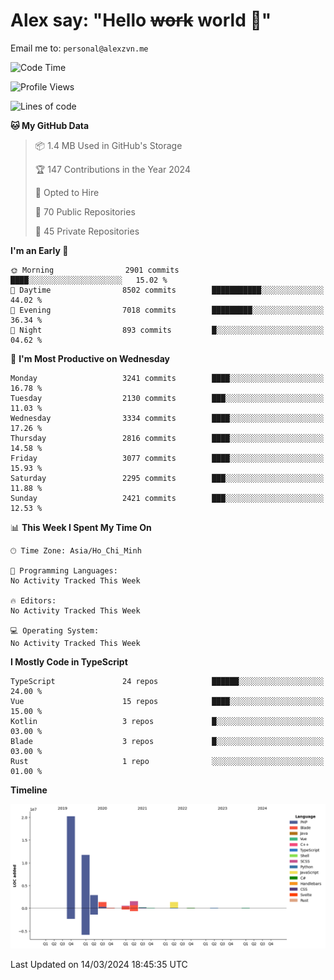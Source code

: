 # Alex say: "Hello ~~work~~ world 🐾"
Email me to: `personal@alexzvn.me`

<!--START_SECTION:waka-->
![Code Time](http://img.shields.io/badge/Code%20Time-1%2C066%20hrs%2055%20mins-blue)

![Profile Views](http://img.shields.io/badge/Profile%20Views-0-blue)

![Lines of code](https://img.shields.io/badge/From%20Hello%20World%20I%27ve%20Written-40.3%20million%20lines%20of%20code-blue)

**🐱 My GitHub Data** 

> 📦 1.4 MB Used in GitHub's Storage 
 > 
> 🏆 147 Contributions in the Year 2024
 > 
> 💼 Opted to Hire
 > 
> 📜 70 Public Repositories 
 > 
> 🔑 45 Private Repositories 
 > 
**I'm an Early 🐤** 

```text
🌞 Morning                2901 commits        ████░░░░░░░░░░░░░░░░░░░░░   15.02 % 
🌆 Daytime                8502 commits        ███████████░░░░░░░░░░░░░░   44.02 % 
🌃 Evening                7018 commits        █████████░░░░░░░░░░░░░░░░   36.34 % 
🌙 Night                  893 commits         █░░░░░░░░░░░░░░░░░░░░░░░░   04.62 % 
```
📅 **I'm Most Productive on Wednesday** 

```text
Monday                   3241 commits        ████░░░░░░░░░░░░░░░░░░░░░   16.78 % 
Tuesday                  2130 commits        ███░░░░░░░░░░░░░░░░░░░░░░   11.03 % 
Wednesday                3334 commits        ████░░░░░░░░░░░░░░░░░░░░░   17.26 % 
Thursday                 2816 commits        ████░░░░░░░░░░░░░░░░░░░░░   14.58 % 
Friday                   3077 commits        ████░░░░░░░░░░░░░░░░░░░░░   15.93 % 
Saturday                 2295 commits        ███░░░░░░░░░░░░░░░░░░░░░░   11.88 % 
Sunday                   2421 commits        ███░░░░░░░░░░░░░░░░░░░░░░   12.53 % 
```


📊 **This Week I Spent My Time On** 

```text
🕑︎ Time Zone: Asia/Ho_Chi_Minh

💬 Programming Languages: 
No Activity Tracked This Week

🔥 Editors: 
No Activity Tracked This Week

💻 Operating System: 
No Activity Tracked This Week
```

**I Mostly Code in TypeScript** 

```text
TypeScript               24 repos            ██████░░░░░░░░░░░░░░░░░░░   24.00 % 
Vue                      15 repos            ████░░░░░░░░░░░░░░░░░░░░░   15.00 % 
Kotlin                   3 repos             █░░░░░░░░░░░░░░░░░░░░░░░░   03.00 % 
Blade                    3 repos             █░░░░░░░░░░░░░░░░░░░░░░░░   03.00 % 
Rust                     1 repo              ░░░░░░░░░░░░░░░░░░░░░░░░░   01.00 % 
```



**Timeline**

![Lines of Code chart](https://raw.githubusercontent.com/alexzvn/alexzvn/main/assets/bar_graph.png)


 Last Updated on 14/03/2024 18:45:35 UTC
<!--END_SECTION:waka-->
